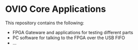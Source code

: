 # OVIO Core Applications

This repository contains the following:

* FPGA Gateware and applications for testing different parts
* PC software for talking to the FPGA over the USB FIFO
* ...
